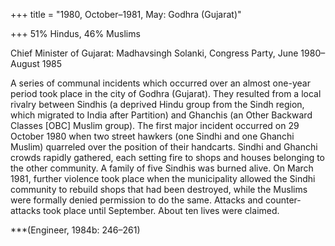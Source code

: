 +++
title = "1980, October–1981, May: Godhra (Gujarat)"

+++
51% Hindus, 46% Muslims

Chief Minister of Gujarat: Madhavsingh Solanki, Congress Party, June 1980–August 1985

A series of communal incidents which occurred over an almost one-year period took place in the city of Godhra (Gujarat). They resulted from a local rivalry between Sindhis (a deprived Hindu group from the Sindh region, which migrated to India after Partition) and Ghanchis (an Other Backward Classes \[OBC\] Muslim group). The first major incident occurred on 29 October 1980 when two street hawkers (one Sindhi and one Ghanchi Muslim) quarreled over the position of their handcarts. Sindhi and Ghanchi crowds rapidly gathered, each setting fire to shops and houses belonging to the other community. A family of five Sindhis was burned alive. On March 1981, further violence took place when the municipality allowed the Sindhi community to rebuild shops that had been destroyed, while the Muslims were formally denied permission to do the same. Attacks and counter-attacks took place until September. About ten lives were claimed.

***(Engineer, 1984b: 246–261)
